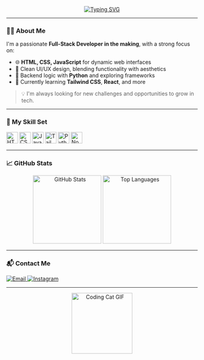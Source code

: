 <!-- Perfil animado -->
<p align="center">
  <a href="https://github.com/lipe7k">
    <img src="https://readme-typing-svg.demolab.com?font=Fira+Code&size=24&pause=1000&color=58A6FF&width=435&lines=Hi%2C+I'm+Felipe+Falcirolli!;Web+Developer+%7C+Creative+Thinker+%7C+Lifelong+Learner" alt="Typing SVG" />
  </a>
</p>

---

### 👨‍💻 About Me

I'm a passionate **Full-Stack Developer in the making**, with a strong focus on:

- 🌐 **HTML, CSS, JavaScript** for dynamic web interfaces  
- 🎨 Clean UI/UX design, blending functionality with aesthetics  
- 🐍 Backend logic with **Python** and exploring frameworks  
- 🚀 Currently learning **Tailwind CSS**, **React**, and more  

> 💡 I'm always looking for new challenges and opportunities to grow in tech.

---

### 🧠 My Skill Set

<div align="left">
  <img src="https://cdn.jsdelivr.net/gh/devicons/devicon/icons/html5/html5-original.svg" height="30" alt="HTML5" />
  <img src="https://cdn.jsdelivr.net/gh/devicons/devicon/icons/css3/css3-original.svg" height="30" alt="CSS3" />
  <img src="https://cdn.jsdelivr.net/gh/devicons/devicon/icons/javascript/javascript-original.svg" height="30" alt="JavaScript" />
  <img src="https://cdn.jsdelivr.net/gh/devicons/devicon@latest/icons/tailwindcss/tailwindcss-original-wordmark.svg" height="30" alt="TailwindCSS" />
  <img src="https://cdn.jsdelivr.net/gh/devicons/devicon/icons/python/python-original.svg" height="30" alt="Python" />
  <img src="https://cdn.jsdelivr.net/gh/devicons/devicon@latest/icons/nodejs/nodejs-original-wordmark.svg" height="30" alt="Node JS"/>
          
</div>

---

### 📈 GitHub Stats

<div align="center">
  <img height="180em" src="https://github-readme-stats.vercel.app/api?username=lipe7k&show_icons=true&theme=dracula&include_all_commits=true&count_private=true" alt="GitHub Stats"/>
  <img height="180em" src="https://github-readme-stats.vercel.app/api/top-langs/?username=lipe7k&layout=compact&langs_count=7&theme=dracula" alt="Top Languages"/>
</div>

---

### 📬 Contact Me

<div align="left">
  <a href="mailto:lipefalcirolli@gmail.com" target="_blank">
    <img src="https://img.shields.io/badge/-Email-000?style=for-the-badge&logo=microsoft-outlook&logoColor=58A6FF" alt="Email" />
  </a>
  <a href="https://www.instagram.com/lipexyz0/" target="_blank">
    <img src="https://img.shields.io/badge/-Instagram-000?style=for-the-badge&logo=instagram&logoColor=58A6FF" alt="Instagram" />
  </a>
</div>

---

<div align="center">
  <img src="https://media0.giphy.com/media/v1.Y2lkPTc5MGI3NjExZ3V6am1oeXQ0ejcwbjF6Mm1mMG5qZjd4b21kOWpod2c1Zmtra3VmbCZlcD12MV9pbnRlcm5hbF9naWZfYnlfaWQmY3Q9Zw/l4KhQo2MESJkc6QbS/giphy.gif" height="160" alt="Coding Cat GIF" />
</div>
